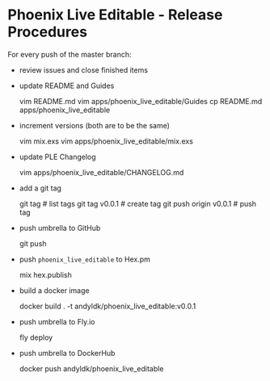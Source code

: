 # Phoenix Live Editable - Release Procedures

For every push of the master branch:

- review issues and close finished items

- update README and Guides

    vim README.md 
    vim apps/phoenix_live_editable/Guides
    cp README.md apps/phoenix_live_editable

- increment versions (both are to be the same)

    vim mix.exs
    vim apps/phoenix_live_editable/mix.exs 

- update PLE Changelog 

    vim apps/phoenix_live_editable/CHANGELOG.md 

- add a git tag 

    git tag                 # list tags 
    git tag v0.0.1          # create tag
    git push origin v0.0.1  # push tag

- push umbrella to GitHub 

    git push 

- push `phoenix_live_editable` to Hex.pm

    mix hex.publish

- build a docker image 

    docker build . -t andyldk/phoenix_live_editable:v0.0.1

- push umbrella to Fly.io 

    fly deploy

- push umbrella to DockerHub

    docker push andyldk/phoenix_live_editable 

